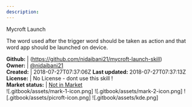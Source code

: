 ```yaml
---
description: 
---
```

Mycroft Launch

The word used after the trigger word should be taken as action and that word app should be launched on device.

**Github:** | (https://github.com/nidaibani21/mycroft-launch-skill)  
**Owner:** | [@nidaibani21](https://github.com/nidaibani21)  
**Created:** | 2018-07-27T07:37:06Z  **Last updated:** 2018-07-27T07:37:13Z  
**License:** | No License - dont use this skill !  
**Market status:** | [Not in Market](https://market.mycroft.ai/skill/)  
 ![.gitbook/assets/mark-1-icon.png]  ![.gitbook/assets/mark-2-icon.png]  ![.gitbook/assets/picroft-icon.png]  ![.gitbook/assets/kde.png]  
